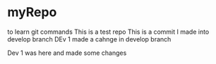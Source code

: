 # myRepo
to learn git commands
This is a test repo
This is a commit I made into develop branch
DEv 1 made a cahnge in develop branch

Dev 1 was here and made some changes

